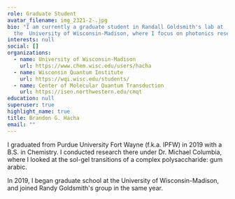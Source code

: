 ```yaml
---
role: Graduate Student
avatar_filename: img_2321-2-.jpg
bio: "I am currently a graduate student in Randall Goldsmith's lab at
  the  University of Wisconsin-Madison, where I focus on photonics research. "
interests: null
social: []
organizations:
  - name: University of Wisconsin-Madison
    url: https://www.chem.wisc.edu/users/hacha
  - name: Wisconsin Quantum Institute
    url: https://wqi.wisc.edu/students/
  - name: Center of Molecular Quantum Transduction
    url: https://isen.northwestern.edu/cmqt
education: null
superuser: true
highlight_name: true
title: Brandon G. Hacha
email: ""
---
```

I graduated from Purdue University Fort Wayne (f.k.a. IPFW) in 2019 with a B.S. in Chemistry. I conducted research there under Dr. Michael Columbia, where I looked at the sol-gel transitions of a complex polysaccharide: gum arabic.

In 2019, I began graduate school at the University of Wisconsin-Madison, and joined Randy Goldsmith's group in the same year.